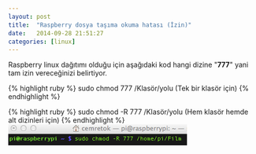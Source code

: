```yaml
---
layout: post
title:  "Raspberry dosya taşıma okuma hatası (İzin)"
date:   2014-09-28 21:51:27
categories: [linux]
---
```

Raspberry linux dağıtımı olduğu için aşağıdaki kod hangi dizine "<b>777</b>" yani tam izin vereceğinizi belirtiyor.


{% highlight ruby %}
sudo chmod 777 /Klasör/yolu (Tek bir klasör için)
{% endhighlight %}


{% highlight ruby %}
sudo chmod -R 777 /Klasör/yolu (Hem klasör hemde alt dizinleri için)
{% endhighlight %}
<br>![Resim](/images/8-1.png)<br>